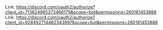 Link: https://discord.com/oauth2/authorize?client_id=713624995372466179&scope=bot&permissions=260181453888
Link: https://discord.com/oauth2/authorize?client_id=928492714482343997&scope=bot&permissions=260181453888
